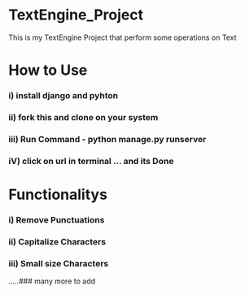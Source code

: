 # TextEngine_Project
This is my TextEngine Project that perform some operations on Text
# How to Use 
### i) install django and pyhton
### ii) fork this and clone on your system
### iii) Run Command - python manage.py runserver  
### iV) click on url in terminal ... and its Done

# Functionalitys
### i) Remove Punctuations
### ii) Capitalize Characters
### iii) Small size Characters
.....### many more to add
